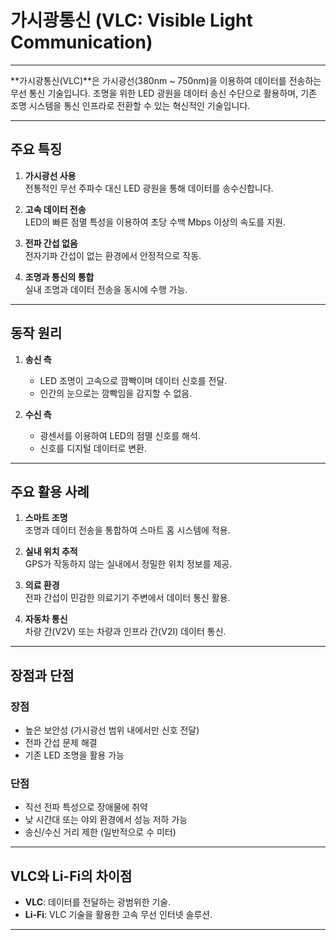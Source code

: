 # 가시광통신 (VLC: Visible Light Communication)

---

**가시광통신(VLC)**은 가시광선(380nm ~ 750nm)을 이용하여 데이터를 전송하는 무선 통신 기술입니다. 조명을 위한 LED 광원을 데이터 송신 수단으로 활용하며, 기존 조명 시스템을 통신 인프라로 전환할 수 있는 혁신적인 기술입니다.

---

## 주요 특징

1. **가시광선 사용**  
   전통적인 무선 주파수 대신 LED 광원을 통해 데이터를 송수신합니다.
   
2. **고속 데이터 전송**  
   LED의 빠른 점멸 특성을 이용하여 초당 수백 Mbps 이상의 속도를 지원.

3. **전파 간섭 없음**  
   전자기파 간섭이 없는 환경에서 안정적으로 작동.

4. **조명과 통신의 통합**  
   실내 조명과 데이터 전송을 동시에 수행 가능.

---

## 동작 원리

1. **송신 측**  
   - LED 조명이 고속으로 깜빡이며 데이터 신호를 전달.
   - 인간의 눈으로는 깜빡임을 감지할 수 없음.

2. **수신 측**  
   - 광센서를 이용하여 LED의 점멸 신호를 해석.
   - 신호를 디지털 데이터로 변환.

---

## 주요 활용 사례

1. **스마트 조명**  
   조명과 데이터 전송을 통합하여 스마트 홈 시스템에 적용.

2. **실내 위치 추적**  
   GPS가 작동하지 않는 실내에서 정밀한 위치 정보를 제공.

3. **의료 환경**  
   전파 간섭이 민감한 의료기기 주변에서 데이터 통신 활용.

4. **자동차 통신**  
   차량 간(V2V) 또는 차량과 인프라 간(V2I) 데이터 통신.

---

## 장점과 단점

### 장점
- 높은 보안성 (가시광선 범위 내에서만 신호 전달)
- 전파 간섭 문제 해결
- 기존 LED 조명을 활용 가능

### 단점
- 직선 전파 특성으로 장애물에 취약
- 낮 시간대 또는 야외 환경에서 성능 저하 가능
- 송신/수신 거리 제한 (일반적으로 수 미터)

---

## VLC와 Li-Fi의 차이점

- **VLC**: 데이터를 전달하는 광범위한 기술.
- **Li-Fi**: VLC 기술을 활용한 고속 무선 인터넷 솔루션.

---
